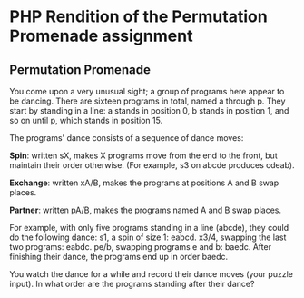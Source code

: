 # PHP Rendition of the Permutation Promenade assignment

## Permutation Promenade

You come upon a very unusual sight; a group of programs here appear to be dancing.
There are sixteen programs in total, named a through p. They start by standing in a line: a
stands in position 0, b stands in position 1, and so on until p, which stands in position 15.

The programs' dance consists of a sequence of dance moves:

**Spin**: written sX, makes X programs move from the end to the front, but maintain their order
otherwise. (For example, s3 on abcde produces cdeab).

**Exchange**: written xA/B, makes the programs at positions A and B swap places.

**Partner**: written pA/B, makes the programs named A and B swap places.

For example, with only five programs standing in a line (abcde), they could do the following
dance:
s1, a spin of size 1: eabcd.
x3/4, swapping the last two programs: eabdc.
pe/b, swapping programs e and b: baedc.
After finishing their dance, the programs end up in order baedc.

You watch the dance for a while and record their dance moves (your puzzle input). In what
order are the programs standing after their dance?

